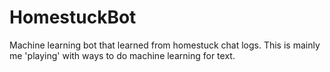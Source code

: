 # HomestuckBot
Machine learning bot that learned from homestuck chat logs. This is mainly me 'playing' with ways to do machine learning for text. 
